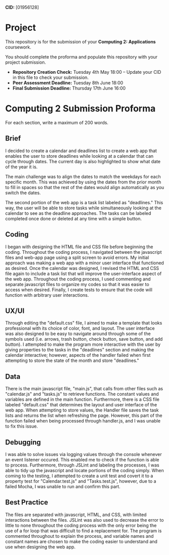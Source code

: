 **CID:** [01956128]

# Project
This repository is for the submission of your **Computing 2: Applications** coursework.

You should complete the proforma and populate this repository with your project submission.

* **Repository Creation Check:** Tuesday 4th May 18:00 – Update your CID in this file to check your submission.
* **Peer Assessment Deadline:** Tuesday 8th June 18:00
* **Final Submission Deadline:** Thursday 17th June 16:00

# Computing 2 Submission Proforma

For each section, write a maximum of 200 words.

## Brief

I decided to create a calendar and deadlines list to create a web app that enables the user to store deadlines while looking at a calendar that can cycle through dates. The current day is also highlighted to show what date of the year it is.

The main challenge was to align the dates to match the weekdays for each specific month. This was achieved by using the dates from the prior month to fill in spaces so that the rest of the dates would align automatically as you switch the dates.

The second portion of the web app is a task list labeled as "deadlines." This way, the user will be able to store tasks while simultaneously looking at the calendar to see as the deadline approaches. The tasks can be labeled completed once done or deleted at any time with a simple button.

## Coding

I began with designing the HTML file and CSS file before beginning the coding. Throughout the coding process, I navigated between the javascript files and web-app page using a split screen to avoid errors. My initial approach was making a web app with a minor user interface that functioned as desired. Once the calendar was designed, I revised the HTML and CSS file again to include a task list that will improve the user-interface aspect of the web app. Throughout the coding process, I used commenting and separate javascript files to organize my codes so that it was easier to access when desired. Finally, I create tests to ensure that the code will function with arbitrary user interactions. 

## UX/UI

Through editing the "default.css" file, I aimed to make a template that looks professional with its choice of color, font, and layout. The user interface was also designed to be easy to navigate around through some of the symbols used (i.e. arrows, trash button, check button, save button, and add button). I attempted to make the program more interactive with the user by giving properties to the tasks in the "deadlines" section and making the calendar interactive; however, aspects of the handler failed when first attempting to store the state of the month and store "deadlines."

## Data

There is the main javascript file, "main.js", that calls from other files such as "calendar.js" and "tasks.js" to retrieve functions. The constant values and variables are defined in the main function. Furthermore, there is a CSS file labeled "default.css" that determines the layout and user interface of the web app. When attempting to store values, the Handler file saves the task lists and returns the list when refreshing the page. However, this part of the function failed when being processed through handler.js, and I was unable to fix this issue.

## Debugging

I was able to solve issues via logging values through the console whenever an event listener occured. This enabled me to check if the function is able to process. Furthermore, through JSLint and labeling the processes, I was able to tidy up the javascript and locate portions of the coding simply. When coming to the testing, I attempted to create a unit test and covert it to a property test for "Calendar.test.js" and "Tasks.test.js", however, due to a failed Mocha, I was unable to run and confirm this part.

## Best Practice

The files are separated with javascript, HTML, and CSS, with limited interactions between the files. JSLint was also used to decrease the error to little to none throughout the coding process with the only error being the use of a for loop that was difficult to find a replacement for. The program is commented throughout to explain the process, and variable names and constant names are chosen to make the coding easier to understand and use when designing the web app.
